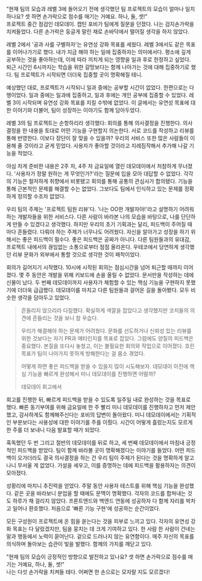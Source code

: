 "현재 팀의 모습과 레벨 3에 들어오기 전에 생각했던 팀 프로젝트의 모습이 얼마나 일치하나요? 셋 하면 손가락으로 점수를 매기는 거예요. 하나, 둘, 셋!"  
프로젝트 중간 점검인 데모데이. 캡틴 포비가 팀에게 질문을 던졌다. 나는 검지손가락을 치켜들었다. 다른 손가락은 둥글게 말린 채로 손바닥에서 떨어질 생각을 하지 않았다.

레벨 2에서 '공과 사를 구별하자'는 유연성 강화 목표를 세웠다. 레벨 3에서도 같은 목표를 이어나가기로 했다. 내가 지금 해야 하는 일에 집중하자는 의미에서다. 평소에 깊게 공부하는 것을 좋아하는데, 이에 따라 끼치게 되는 영향을 일과 후로 한정하고 싶었다. 퇴근 시간인 6시까지는 학습을 위한 갈망보다는 함께 나아가는 것에 대해 집중하기로 했다. 팀 프로젝트가 시작되면 더더욱 집중할 곳이 명확해질 테니.

예상했던 대로, 프로젝트가 시작되니 일과 중에는 공부할 시간이 없었다. 한편으로는 다행이었다. 일과 중에는 일과에 집중하고, 일과 후에는 개인 공부에 집중할 수 있었다. 레벨 3이 시작되며 유연성 강화 목표를 지킬 수밖에 없었다. 이 글에서는 유연성 목표에 대한 이야기와 더불어, 팀이 성장하는 이야기도 함께 담아두었다.

레벨 3의 팀 프로젝트는 순항하리라 생각했다: 회의를 통해 의사결정을 진행한다. 의사결정을 한 내용을 토대로 어떤 기능을 구현할지 의논한다. 서로 코드를 작성하고 리뷰를 통해 반영한다. 이보다 장단이 잘 맞을 수 있을까? 우리의 서비스 또한 많은 사람들이 이용해 줄 것이라고 굳게 믿었다. 사용자가 좋아할 것이라고 지레짐작해서 추가해 나갈 기능을 적었다.

야심 차게 준비한 내용은 2주 차, 4주 차 금요일에 열린 데모데이에서 처참하게 무너졌다. '사용자가 정말 원하는 게 무엇인가?'라는 질문에 입을 모아 대답할 수 없었다. 각각의 기능은 철저하게 취향에서 비롯됐고 회의를 통해 공통의 관심사가 합의됐다. 기능을 통해 근본적인 문제를 해결할 수는 없었다. 그보다도 팀에서 인식하고 있는 문제를 정확하게 정의할 수조차 없었다.

우리 팀의 주제는 '프로젝트 팀원 리뷰'다. '나는 OO한 개발자야!'라고 설명하기 어려워하는 개발자들을 위한 서비스다. 다른 사람이 바라본 나의 모습을 바탕으로, 나를 단단하게 만들 수 있겠다고 생각했다. 하지만 우리의 초기 기획과는 달리, 피드백이 주어질 때마다 흔들렸다. 다뤄야 하는 주제가 너무나도 어려웠다. 자신을 알아가고 성장을 하기 위해서는 좋은 피드백이 필수다. 좋은 피드백은 공짜가 아니다. 다른 팀원들과의 유대감, 프로젝트 내에서의 끊임없는 소통으로부터 점점 올라온다. 우테코에서 당연하게 생각했던 리뷰 문화가 외부에서 통할 것으로 생각한 것이 패착이었다.

회의가 길어지기 시작했다. 10시에 시작된 회의는 점심시간을 넘어 퇴근할 때까지 이어졌다. 몇 주 동안은 개발을 위해 키보드에 손을 올릴 수 없었다. 문서만을 작성하는 데에 신물이 났다. 두 번째 데모데이까지 사용자가 체험할 수 있는 핵심 기능을 구현하지 못했기에 더더욱 급급했다. 데모데이를 마치고 다른 팀원들과 걸어온 길을 돌아봤다. 모두 비슷한 생각을 담아두고 있었다.

> 흔들리지 않으리라 다짐했다. 확실하게 색깔을 잡았다고 생각했지만 코치들의 의견에 흔들리는 것을 보니 참 우습다.
>
> 우리가 해결해야 하는 문제가 어려웠다. 문화를 선도하거나 신뢰성 있는 리뷰를 위한 것보다는 자기 PR과 메타인지를 목표로 잡았다. 그럼에도 양질의 피드백은 중요했다. 본질을 또다시 놓쳤고, 이는 불필요한 회의와 작업으로 이어졌다. 흐린 목표가 팀이 나아가지 못하게 방해한다는 걸 몸소 겪었다.  
> 
> 어떻게 하면 좋은 피드백을 받을 수 있을지 많이 시도해보자. 데모데이 이전에 핵심 기능을 빠르게 완성해서 미니 데모데이를 진행하면 어떨까?
>
> 데모데이 회고에서

회고를 진행한 뒤, 빠르게 피드백을 받을 수 있도록 일주일 내로 완성하는 것을 목표로 했다. 빠른 동기부여를 위해 금요일에 한 주 빨리 미니 데모데이를 진행하자고 먼저 제안했고, 감사하게도 함께해주신다는 포비의 답변이 돌아왔다. 미니 데모데이에서는 기획적인 부분보다는 사용성에 대한 이야기를 주를 이뤘다. 시간이 어떻게 흘렀는지도 모르게 한 주를 더 보내니 다음 발표할 때가 되었다.

혹독했던 두 번 그리고 절반의 데모데이를 뒤로 하고, 세 번째 데모데이에서 마침내 긍정적인 피드백을 받았다. 팀이 함께 바라볼 곳이 명확해졌다는 이야기를 들었다. 어떤 피드백이 오가더라도 결국 의사결정을 하는 건 우리 팀이 주체가 된다는 것을 명확하게 알고 나니 무서울 게 없었다. 가설을 세우고, 이를 증명하는 데에 피드백을 활용하자는 의견이 모아졌다.

성황리에 마치니 추진력을 얻었다. 주말 동안 사용자 테스트를 위해 핵심 기능을 완성했다. 같은 곳을 바라보니 분업을 할 때에도 문맥이 명확했다. 각자의 코드를 합쳐내는 것도 하루가 채 걸리지 않았다. 프론트엔드와 백엔드 연동에 성공하자 다 함께 자리를 박차고 일어나 환호했다. 처음으로 '빠른 기능 구현'에 성공하는 순간이었다.

모든 구성원이 프로젝트에 온 힘을 쏟는다는 것을 피부로 느끼고 있다. 각자의 유연성 강화 목표는 다 달랐겠지만, 팀을 뭉치는 데 크게 기여하고 있다. 한 사람 한 사람이 건네는 말과 행동에서 노력이 묻어난다. 겉으로 드러나지 않는 유연함이다. 매주 자신의 목표를 의식하며 돌아보는 습관이 빛을 발했다. 함께의 가치를 깨닫고 있다.

"현재 팀의 모습이 긍정적인 방향으로 발전하고 있나요? 셋 하면 손가락으로 점수를 매기는 거예요, 하나, 둘, 셋!"  
나는 다섯 손가락을 치켜들 테다. 어쩌면 한 손으로는 모자랄 지도 모르겠다!
